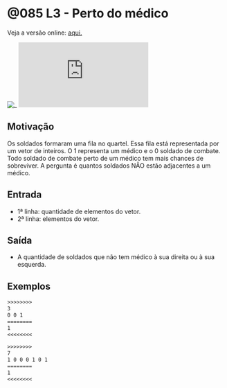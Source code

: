 # @085 L3 - Perto do médico

Veja a versão online: [aqui.](https://github.com/qxcodefup/arcade/blob/master/base/085/Readme.md)

![_](https://raw.githubusercontent.com/qxcodefup/arcade/master/base/085/cover.jpg)
![_](https://raw.githubusercontent.com/qxcodefup/arcade/master/base/085/solver.cpp)

## Motivação

Os soldados formaram uma fila no quartel. Essa fila está representada por um vetor de inteiros. O 1 representa um médico e o 0 soldado de combate. Todo soldado de combate perto de um médico tem mais chances de sobreviver. A pergunta é quantos soldados NÃO estão adjacentes a um médico.  

## Entrada

*   1ª linha:  quantidade de elementos do vetor.
*   2ª linha:  elementos do vetor.

## Saída

*   A quantidade de soldados que não tem médico à sua direita ou à sua esquerda.

## Exemplos

```txt
>>>>>>>>
3
0 0 1
========
1
<<<<<<<<

>>>>>>>>
7
1 0 0 0 1 0 1
========
1
<<<<<<<<
```

